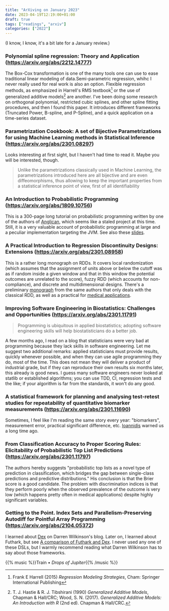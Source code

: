 ```yaml
---
title: "ArXiving on January 2023"
date: 2023-04-19T12:19:00+01:00
draft: true
tags: ["readings", "arxiv"]
categories: ["2022"]
---
```


(I know, I know, it's a bit late for a January review.)

### Polynomial spline regression: Theory and Application (https://arxiv.org/abs/2212.14777)

The Box-Cox transformation is one of the many tools one can use to ease traditional linear modeling of data.Semi-parametric regression, whihc I never really used for real work is also an option. Flexible regression methods, as emphasized in Harrell's RMS textbook[^1] or the use of generalized additive models[^2] are another. I've been doing some research on orthogonal polynomial, restricted cubic splines, and other spline fitting procedures, and then I found this paper. It introduces different frameworks (Truncated Power, B-spline, and P-Spline), and a quick application on a time-series dataset.

### Parametrization Cookbook: A set of Bijective Parametrizations for using Machine Learning methods in Statistical Inference (https://arxiv.org/abs/2301.08297)

Looks interesting at first sight, but I haven't had time to read it. Maybe you will be interested, though.

> Unlike the parametrizations classically used in Machine Learning, the parametrizations introduced here are all bijective and are even diffeomorphisms, thus allowing to keep the important properties from a statistical inference point of view, first of all identifiability

### An Introduction to Probabilistic Programming (https://arxiv.org/abs/1809.10756)

This is a 300-page long tutorial on probabilistic programming written by one of the authors of [Anglican](https://probprog.github.io/anglican/index.html), which seems like a staled project at this time. Still, it is a very valuable account of probabilistic programming at large and a peculiar implementation targeting the JVM. See also these [slides](https://jwvdm.github.io/slides/inference-learning-prob-prog/).

### A Practical Introduction to Regression Discontinuity Designs: Extensions (https://arxiv.org/abs/2301.08958)

This is a rather long monograph on RDDs. It covers local randomization (which assumes that the assignment of units above or below the cutoff was as if random inside a given window and that in this window the potential outcomes are unrelated to the score), fuzzy RDD (which accounts for non-compliance), and discrete and multidimensional designs. There's a preliminary [monograph](https://arxiv.org/abs/1911.09511) from the same authors that only deals with the classical RDD, as well as a practical for [medical applications](https://arxiv.org/abs/2302.07413).

### Improving Software Engineering in Biostatistics: Challenges and Opportunities (https://arxiv.org/abs/2301.11791)

> Programming is ubiquitous in applied biostatistics; adopting software engineering skills will help
> biostatisticians do a better job.

A few months ago, I read on a blog that statisticians were very bad at programming because they lack skills in software engineering. Let me suggest two additional remarks: applied statisticians must provide results, quickly whenever possible, and when they can use agile programming they do, most of the time. This does not mean they will deliver a product of industrial grade, but if they can reproduce their own results six months later, this already is good news. I guess many software engineers never looked at statlib or established algorithms; you can use TDD, CI, regression tests and the like; if your algorithm is far from the standards, it won't do any good.

### A statistical framework for planning and analysing test-retest studies for repeatability of quantitative biomarker measurements (https://arxiv.org/abs/2301.11690)

Sometimes, I feel like I'm reading the same story every year: "biomarkers", measurement error, practical significant difference, etc. [Ioannidis](https://en.wikipedia.org/wiki/Why_Most_Published_Research_Findings_Are_False) warned us a long time ago.

### From Classification Accuracy to Proper Scoring Rules: Elicitability of Probabilistic Top List Predictions (https://arxiv.org/abs/2301.11797)

The authors hereby suggests "probabilistic top lists as a novel type of prediction in classification, which bridges the gap between single-class predictions and predictive distributions." His conclusion is that the Brier score is a good candidate. The problem with discrimination indices is that they perform poorly when the observed prevalence of the outcome is very low (which happens pretty often in medical applications) despite highly significant variables.

### Getting to the Point. Index Sets and Parallelism-Preserving Autodiff for Pointful Array Programming (https://arxiv.org/abs/2104.05372)

I learned about [Dex](https://github.com/google-research/dex-lang) on Darren Wilkinson's blog. Later on, I learned about Futhark, but see [A comparison of Futhark and Dex](https://futhark-lang.org/blog/2020-12-28-futhark-and-dex.html). I never used any one of these DSLs, but I warmly recommend reading what Darren Wilkinson has to say about those frameworks.

{{% music %}}Train • _Drops of Jupiter_{{% /music %}}

[^1]: Frank E Harrell (2015) _Regression Modeling Strategies_, Cham: Springer International Publishing
[^2]: T. J. Hastie & R. J. Tibshirani (1990) _Generalized Additive Models_, Chapman & Hall/CRC; Wood, S. N. (2017). _Generalized Additive Models: An Introduction with R_ (2nd ed). Chapman & Hall/CRC.
